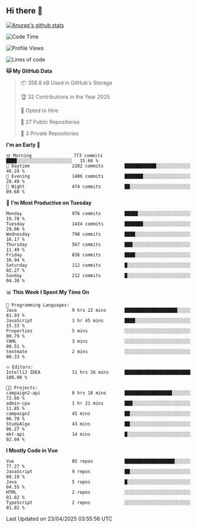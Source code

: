 ## Hi there 👋

[![Anurag's github stats](https://github-readme-stats.vercel.app/api?username=Songwonseok)](https://github.com/anuraghazra/github-readme-stats)



<!--START_SECTION:waka-->
![Code Time](http://img.shields.io/badge/Code%20Time-3%2C382%20hrs%2058%20mins-blue)

![Profile Views](http://img.shields.io/badge/Profile%20Views-0-blue)

![Lines of code](https://img.shields.io/badge/From%20Hello%20World%20I%27ve%20Written-34.8%20million%20lines%20of%20code-blue)

**🐱 My GitHub Data** 

> 📦 358.8 kB Used in GitHub's Storage 
 > 
> 🏆 32 Contributions in the Year 2025
 > 
> 💼 Opted to Hire
 > 
> 📜 27 Public Repositories 
 > 
> 🔑 3 Private Repositories 
 > 
**I'm an Early 🐤** 

```text
🌞 Morning                773 commits         ████░░░░░░░░░░░░░░░░░░░░░   15.66 % 
🌆 Daytime                2282 commits        ████████████░░░░░░░░░░░░░   46.24 % 
🌃 Evening                1406 commits        ███████░░░░░░░░░░░░░░░░░░   28.49 % 
🌙 Night                  474 commits         ██░░░░░░░░░░░░░░░░░░░░░░░   09.60 % 
```
📅 **I'm Most Productive on Tuesday** 

```text
Monday                   976 commits         █████░░░░░░░░░░░░░░░░░░░░   19.78 % 
Tuesday                  1434 commits        ███████░░░░░░░░░░░░░░░░░░   29.06 % 
Wednesday                798 commits         ████░░░░░░░░░░░░░░░░░░░░░   16.17 % 
Thursday                 567 commits         ███░░░░░░░░░░░░░░░░░░░░░░   11.49 % 
Friday                   836 commits         ████░░░░░░░░░░░░░░░░░░░░░   16.94 % 
Saturday                 112 commits         █░░░░░░░░░░░░░░░░░░░░░░░░   02.27 % 
Sunday                   212 commits         █░░░░░░░░░░░░░░░░░░░░░░░░   04.30 % 
```


📊 **This Week I Spent My Time On** 

```text
💬 Programming Languages: 
Java                     9 hrs 22 mins       ████████████████████░░░░░   81.93 % 
JavaScript               1 hr 45 mins        ████░░░░░░░░░░░░░░░░░░░░░   15.33 % 
Properties               5 mins              ░░░░░░░░░░░░░░░░░░░░░░░░░   00.79 % 
YAML                     3 mins              ░░░░░░░░░░░░░░░░░░░░░░░░░   00.51 % 
textmate                 2 mins              ░░░░░░░░░░░░░░░░░░░░░░░░░   00.33 % 

🔥 Editors: 
IntelliJ IDEA            11 hrs 26 mins      █████████████████████████   100.00 % 

🐱‍💻 Projects: 
campaign2-api            8 hrs 18 mins       ██████████████████░░░░░░░   72.66 % 
admin-cpa                1 hr 21 mins        ███░░░░░░░░░░░░░░░░░░░░░░   11.85 % 
campaign2                45 mins             ██░░░░░░░░░░░░░░░░░░░░░░░   06.70 % 
StudyAlgo                43 mins             ██░░░░░░░░░░░░░░░░░░░░░░░   06.27 % 
mkt-api                  14 mins             █░░░░░░░░░░░░░░░░░░░░░░░░   02.04 % 
```

**I Mostly Code in Vue** 

```text
Vue                      85 repos            ███████████████████░░░░░░   77.27 % 
JavaScript               9 repos             ██░░░░░░░░░░░░░░░░░░░░░░░   08.18 % 
Java                     5 repos             █░░░░░░░░░░░░░░░░░░░░░░░░   04.55 % 
HTML                     2 repos             ░░░░░░░░░░░░░░░░░░░░░░░░░   01.82 % 
TypeScript               2 repos             ░░░░░░░░░░░░░░░░░░░░░░░░░   01.82 % 
```




 Last Updated on 23/04/2025 03:55:56 UTC
<!--END_SECTION:waka-->
